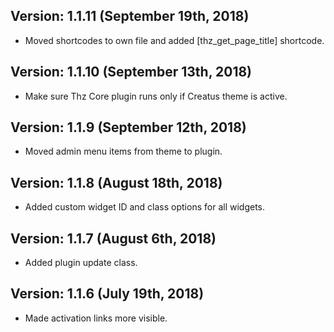 <div class="thz-docs-codeblock" markdown="1">

## Version: 1.1.11 (September 19th, 2018)
 - Moved shortcodes to own file and added [thz_get_page_title] shortcode.

## Version: 1.1.10 (September 13th, 2018)
 - Make sure Thz Core plugin runs only if Creatus theme is active.

## Version: 1.1.9 (September 12th, 2018)
 - Moved admin menu items from theme to plugin.

## Version: 1.1.8 (August 18th, 2018)
 - Added custom widget ID and class options for all widgets.

## Version: 1.1.7 (August 6th, 2018)
 - Added plugin update class.

## Version: 1.1.6 (July 19th, 2018)
 - Made activation links more visible.

</div>
